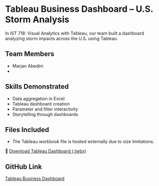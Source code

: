 # Tableau Business Dashboard – U.S. Storm Analysis

In IST 718: Visual Analytics with Tableau, our team built a dashboard analyzing storm impacts across the U.S. using Tableau.

## Team Members
- Marjan Abedini
- 

## Skills Demonstrated
- Data aggregation in Excel
- Tableau dashboard creation
- Parameter and filter interactivity
- Storytelling through dashboards

## Files Included
- The Tableau workbook file is hosted externally due to size limitations.

🔗 [Download Tableau Dashboard (.twbx)](https://drive.google.com/file/d/1OVG_ZxRcjwOS2cQzonTzGUoAIAeoPTyk/view?usp=drive_link)

## GitHub Link
[Tableau Business Dashboard](https://github.com/andia941394/Portfolio-2025/tree/main/Project%20Folders/Tableau-Business-Dashboard)
